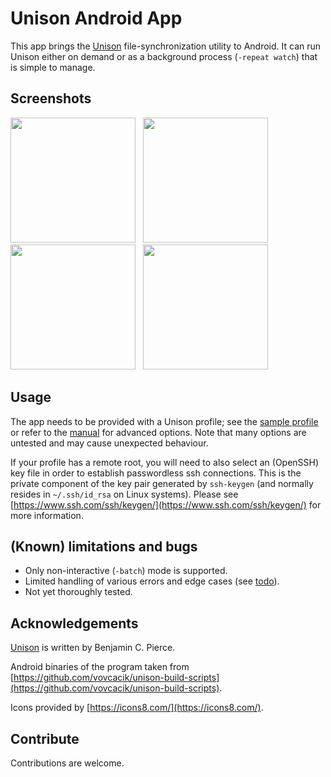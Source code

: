 # Unison Android App

This app brings the [Unison](https://github.com/bcpierce00/unison) file-synchronization utility to Android. It can run Unison either on demand or as a background process (`-repeat watch`) that is simple to manage.

## Screenshots

<image src=screens/screen1.png width=200x/>&nbsp;&nbsp;
<image src=screens/screen2.png width=200x/>&nbsp;&nbsp;
<image src=screens/screen3.png width=200x/>&nbsp;&nbsp;
<image src=screens/screen4.png width=200x/>&nbsp;&nbsp;

## Usage

The app needs to be provided with a Unison profile; see the [sample profile](sample.prf) or refer to the [manual](http://www.cis.upenn.edu/~bcpierce/unison/download/releases/stable/unison-manual.html) for advanced options. Note that many options are untested and may cause unexpected behaviour.

If your profile has a remote root, you will need to also select an (OpenSSH) key file in order to establish passwordless ssh connections. This is the private component of the key pair generated by `ssh-keygen` (and normally resides in `~/.ssh/id_rsa` on Linux systems). Please see [https://www.ssh.com/ssh/keygen/](https://www.ssh.com/ssh/keygen/) for more information.

## (Known) limitations and bugs

* Only non-interactive (`-batch`) mode is supported.
* Limited handling of various errors and edge cases (see [todo](todo.md)).
* Not yet thoroughly tested.


## Acknowledgements

[Unison](https://github.com/bcpierce00/unison) is written by Benjamin C. Pierce.

Android binaries of the program taken from [https://github.com/vovcacik/unison-build-scripts](https://github.com/vovcacik/unison-build-scripts).

Icons provided by [https://icons8.com/](https://icons8.com/).

## Contribute

Contributions are welcome.